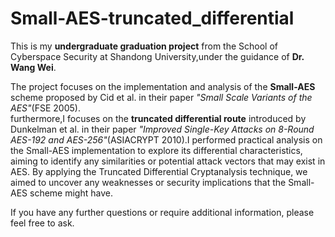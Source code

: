 # Small-AES-truncated_differential
This is my **undergraduate graduation project** from the School of Cyberspace Security at Shandong University,under the guidance of **Dr. Wang Wei**.

The project focuses on the implementation and analysis of the **Small-AES** scheme proposed by Cid et al. in their paper *"Small Scale Variants of the AES"*(FSE 2005).<br>
furthermore,I focuses on the **truncated differential route** introduced by Dunkelman et al. in their paper *"Improved Single-Key Attacks on 8-Round AES-192 and AES-256"*(ASIACRYPT 2010).I performed practical analysis on the Small-AES implementation to explore its differential characteristics, aiming to identify any similarities or potential attack vectors that may exist in AES. By applying the Truncated Differential Cryptanalysis technique, we aimed to uncover any weaknesses or security implications that the Small-AES scheme might have.

If you have any further questions or require additional information, please feel free to ask.
